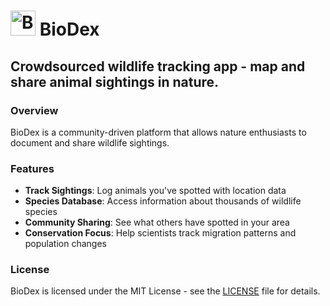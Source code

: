 # <img src="https://eternia.fr/public/media//platine/ressources/pokedex.png" alt="BioDex Logo" width="40"> BioDex

## Crowdsourced wildlife tracking app - map and share animal sightings in nature.

### Overview
BioDex is a community-driven platform that allows nature enthusiasts to document and share wildlife sightings.

### Features
- **Track Sightings**: Log animals you've spotted with location data
- **Species Database**: Access information about thousands of wildlife species
- **Community Sharing**: See what others have spotted in your area
- **Conservation Focus**: Help scientists track migration patterns and population changes

### License
BioDex is licensed under the MIT License - see the [LICENSE](LICENSE) file for details.

